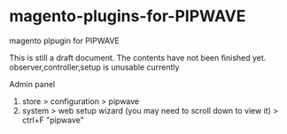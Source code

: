 # magento-plugins-for-PIPWAVE
magento plpugin for PIPWAVE

This is still a draft document. The contents have not been finished yet.
observer,controller,setup is unusable currently


Admin panel
1.  store > configuration > pipwave
2.  system > web setup wizard (you may need to scroll down to view it) > ctrl+F "pipwave"
